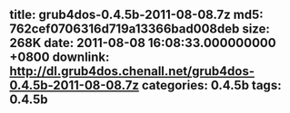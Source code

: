 title: grub4dos-0.4.5b-2011-08-08.7z
md5: 762cef0706316d719a13366bad008deb
size: 268K
date: 2011-08-08 16:08:33.000000000 +0800
downlink: http://dl.grub4dos.chenall.net/grub4dos-0.4.5b-2011-08-08.7z
categories: 0.4.5b
tags: 0.4.5b
---

